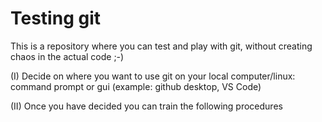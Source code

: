 # Testing git
This is a repository where you can test and play with git, without creating chaos in the actual code ;-) 

(I) Decide on where you want to use git on your local computer/linux: command prompt or gui (example: github desktop, VS Code)

(II) Once you have decided you can train the following procedures
